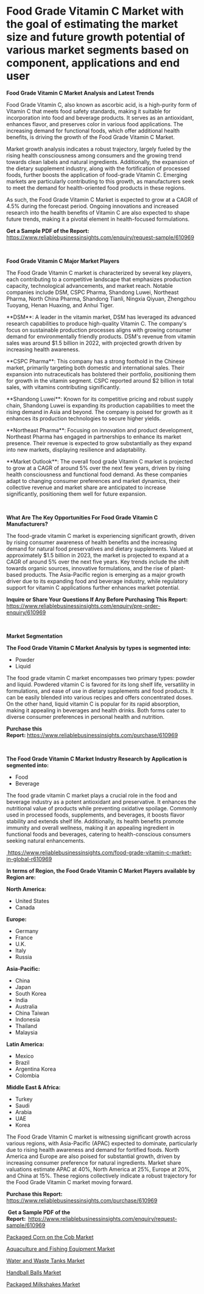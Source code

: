 <p><h1>Food Grade Vitamin C Market with the goal of estimating the market size and future growth potential of various market segments based on component, applications and end user</h1></p><p><strong>Food Grade Vitamin C Market Analysis and Latest Trends</strong></p>
<p><p>Food Grade Vitamin C, also known as ascorbic acid, is a high-purity form of Vitamin C that meets food safety standards, making it suitable for incorporation into food and beverage products. It serves as an antioxidant, enhances flavor, and preserves color in various food applications. The increasing demand for functional foods, which offer additional health benefits, is driving the growth of the Food Grade Vitamin C Market.</p><p>Market growth analysis indicates a robust trajectory, largely fueled by the rising health consciousness among consumers and the growing trend towards clean labels and natural ingredients. Additionally, the expansion of the dietary supplement industry, along with the fortification of processed foods, further boosts the application of food-grade Vitamin C. Emerging markets are particularly contributing to this growth, as manufacturers seek to meet the demand for health-oriented food products in these regions.</p><p>As such, the Food Grade Vitamin C Market is expected to grow at a CAGR of 4.5% during the forecast period. Ongoing innovations and increased research into the health benefits of Vitamin C are also expected to shape future trends, making it a pivotal element in health-focused formulations.</p></p>
<p><strong>Get a Sample PDF of the Report:&nbsp;</strong> <a href="https://www.reliablebusinessinsights.com/enquiry/request-sample/610969?utm_campaign=60&utm_medium=2&utm_source=Github&utm_content=ia&utm_term=18112024&utm_id=food-grade-vitamin-c">https://www.reliablebusinessinsights.com/enquiry/request-sample/610969</a></p>
<p>&nbsp;</p>
<p><strong>Food Grade Vitamin C Major Market Players</strong></p>
<p><p>The Food Grade Vitamin C market is characterized by several key players, each contributing to a competitive landscape that emphasizes production capacity, technological advancements, and market reach. Notable companies include DSM, CSPC Pharma, Shandong Luwei, Northeast Pharma, North China Pharma, Shandong Tianli, Ningxia Qiyuan, Zhengzhou Tuoyang, Henan Huaxing, and Anhui Tiger.</p><p>**DSM**: A leader in the vitamin market, DSM has leveraged its advanced research capabilities to produce high-quality Vitamin C. The company's focus on sustainable production processes aligns with growing consumer demand for environmentally friendly products. DSM's revenue from vitamin sales was around $1.5 billion in 2022, with projected growth driven by increasing health awareness.</p><p>**CSPC Pharma**: This company has a strong foothold in the Chinese market, primarily targeting both domestic and international sales. Their expansion into nutraceuticals has bolstered their portfolio, positioning them for growth in the vitamin segment. CSPC reported around $2 billion in total sales, with vitamins contributing significantly.</p><p>**Shandong Luwei**: Known for its competitive pricing and robust supply chain, Shandong Luwei is expanding its production capabilities to meet the rising demand in Asia and beyond. The company is poised for growth as it enhances its production technologies to secure higher yields.</p><p>**Northeast Pharma**: Focusing on innovation and product development, Northeast Pharma has engaged in partnerships to enhance its market presence. Their revenue is expected to grow substantially as they expand into new markets, displaying resilience and adaptability.</p><p>**Market Outlook**: The overall food grade Vitamin C market is projected to grow at a CAGR of around 5% over the next few years, driven by rising health consciousness and functional food demand. As these companies adapt to changing consumer preferences and market dynamics, their collective revenue and market share are anticipated to increase significantly, positioning them well for future expansion.</p></p>
<p>&nbsp;</p>
<p><strong>What Are The Key Opportunities For Food Grade Vitamin C Manufacturers?</strong></p>
<p><p>The food-grade vitamin C market is experiencing significant growth, driven by rising consumer awareness of health benefits and the increasing demand for natural food preservatives and dietary supplements. Valued at approximately $1.5 billion in 2023, the market is projected to expand at a CAGR of around 5% over the next five years. Key trends include the shift towards organic sources, innovative formulations, and the rise of plant-based products. The Asia-Pacific region is emerging as a major growth driver due to its expanding food and beverage industry, while regulatory support for vitamin C applications further enhances market potential.</p></p>
<p><strong>Inquire or Share Your Questions If Any Before Purchasing This Report:</strong> <a href="https://www.reliablebusinessinsights.com/enquiry/pre-order-enquiry/610969?utm_campaign=60&utm_medium=2&utm_source=Github&utm_content=ia&utm_term=18112024&utm_id=food-grade-vitamin-c">https://www.reliablebusinessinsights.com/enquiry/pre-order-enquiry/610969</a></p>
<p>&nbsp;</p>
<p><strong>Market Segmentation</strong></p>
<p><strong>The Food Grade Vitamin C Market Analysis by types is segmented into:</strong></p>
<p><ul><li>Powder</li><li>Liquid</li></ul></p>
<p><p>The food grade vitamin C market encompasses two primary types: powder and liquid. Powdered vitamin C is favored for its long shelf life, versatility in formulations, and ease of use in dietary supplements and food products. It can be easily blended into various recipes and offers concentrated doses. On the other hand, liquid vitamin C is popular for its rapid absorption, making it appealing in beverages and health drinks. Both forms cater to diverse consumer preferences in personal health and nutrition.</p></p>
<p><strong>Purchase this Report:&nbsp;</strong><a href="https://www.reliablebusinessinsights.com/purchase/610969?utm_campaign=60&utm_medium=2&utm_source=Github&utm_content=ia&utm_term=18112024&utm_id=food-grade-vitamin-c">https://www.reliablebusinessinsights.com/purchase/610969</a></p>
<p>&nbsp;</p>
<p><strong>The Food Grade Vitamin C Market Industry Research by Application is segmented into:</strong></p>
<p><ul><li>Food</li><li>Beverage</li></ul></p>
<p><p>The food grade vitamin C market plays a crucial role in the food and beverage industry as a potent antioxidant and preservative. It enhances the nutritional value of products while preventing oxidative spoilage. Commonly used in processed foods, supplements, and beverages, it boosts flavor stability and extends shelf life. Additionally, its health benefits promote immunity and overall wellness, making it an appealing ingredient in functional foods and beverages, catering to health-conscious consumers seeking natural enhancements.</p></p>
<p><a href="https://www.reliablebusinessinsights.com/food-grade-vitamin-c-market-in-global-r610969?utm_campaign=60&utm_medium=2&utm_source=Github&utm_content=ia&utm_term=18112024&utm_id=food-grade-vitamin-c">&nbsp;https://www.reliablebusinessinsights.com/food-grade-vitamin-c-market-in-global-r610969</a></p>
<p><strong>In terms of Region, the Food Grade Vitamin C Market Players available by Region are:</strong></p>
<p>
    <p> <strong> North America: </strong>
        <ul>
            <li>United States</li>
            <li>Canada</li>
        </ul>
        </p> 
    <p> <strong> Europe: </strong>
        <ul>
            <li>Germany</li>
            <li>France</li>
            <li>U.K.</li>
            <li>Italy</li>
            <li>Russia</li>
        </ul>
        </p> 
    <p> <strong> Asia-Pacific: </strong>
        <ul>
            <li>China</li>
            <li>Japan</li>
            <li>South Korea</li>
            <li>India</li>
            <li>Australia</li>
            <li>China Taiwan</li>
            <li>Indonesia</li>
            <li>Thailand</li>
            <li>Malaysia</li>
        </ul>
        </p> 
    <p> <strong> Latin America: </strong>
        <ul>
            <li>Mexico</li>
            <li>Brazil</li>
            <li>Argentina Korea</li>
            <li>Colombia</li>
        </ul>
        </p> 
    <p> <strong> Middle East & Africa: </strong>
        <ul>
            <li>Turkey</li>
            <li>Saudi</li>
            <li>Arabia</li>
            <li>UAE</li>
            <li>Korea</li>
        </ul>
    </p>
    </p>
<p><p>The Food Grade Vitamin C market is witnessing significant growth across various regions, with Asia-Pacific (APAC) expected to dominate, particularly due to rising health awareness and demand for fortified foods. North America and Europe are also poised for substantial growth, driven by increasing consumer preference for natural ingredients. Market share valuations estimate APAC at 40%, North America at 25%, Europe at 20%, and China at 15%. These regions collectively indicate a robust trajectory for the Food Grade Vitamin C market moving forward.</p></p>
<p><strong>Purchase this Report: </strong><a href="https://www.reliablebusinessinsights.com/purchase/610969?utm_campaign=60&utm_medium=2&utm_source=Github&utm_content=ia&utm_term=18112024&utm_id=food-grade-vitamin-c">https://www.reliablebusinessinsights.com/purchase/610969</a></p>
<p>&nbsp;<strong>Get a Sample PDF of the Report:&nbsp;&nbsp;</strong><a href="https://www.reliablebusinessinsights.com/enquiry/request-sample/610969?utm_campaign=60&utm_medium=2&utm_source=Github&utm_content=ia&utm_term=18112024&utm_id=food-grade-vitamin-c">https://www.reliablebusinessinsights.com/enquiry/request-sample/610969</a></p>
<p><strong></strong></p>
<p><p><a href="https://www.linkedin.com/pulse/global-packaged-corn-cob-market-share-growth-opportunities-growing-gapcf?utm_campaign=60&utm_medium=2&utm_source=Github&utm_content=ia&utm_term=18112024&utm_id=food-grade-vitamin-c">Packaged Corn on the Cob Market</a></p><p><a href="https://github.com/FahadAhmed223/Market-Research-Report-List-1/blob/main/aquaculture-and-fishing-equipment-market.md?utm_campaign=60&utm_medium=2&utm_source=Github&utm_content=ia&utm_term=18112024&utm_id=food-grade-vitamin-c">Aquaculture and Fishing Equipment Market</a></p><p><a href="https://github.com/NargisHussain432/Market-Research-Report-List-1/blob/main/water-and-waste-tanks-market.md?utm_campaign=60&utm_medium=2&utm_source=Github&utm_content=ia&utm_term=18112024&utm_id=food-grade-vitamin-c">Water and Waste Tanks Market</a></p><p><a href="https://issuu.com/reportprime-2/docs/handball-balls-market-size-2030.ppt_ef9d2ba35b7674?utm_campaign=60&utm_medium=2&utm_source=Github&utm_content=ia&utm_term=18112024&utm_id=food-grade-vitamin-c">Handball Balls Market</a></p><p><a href="https://www.linkedin.com/pulse/packaged-milkshakes-industry-resonance-148-amplification-across-tbg1f?utm_campaign=60&utm_medium=2&utm_source=Github&utm_content=ia&utm_term=18112024&utm_id=food-grade-vitamin-c">Packaged Milkshakes Market</a></p></p>